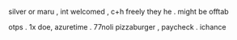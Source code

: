 silver or maru , int welcomed , c+h freely
they he . might be offtab 


otps . 1x doe, azuretime . 77noli
pizzaburger , paycheck . ichance
<!---
F0RSAKENED/F0RSAKENED is a ✨ special ✨ repository because its `README.md` (this file) appears on your GitHub profile.
You can click the Preview link to take a look at your changes.
--->
